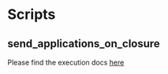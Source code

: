 # Scripts
## send_applications_on_closure

Please find the execution docs
[here](https://dluhcdigital.atlassian.net/wiki/spaces/FS/pages/5240652/Sending+email+for+unsubmitted+applications+after+the+deadline)
